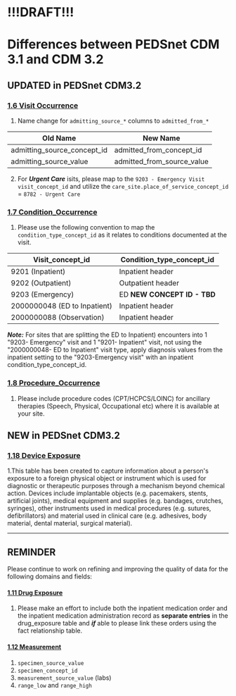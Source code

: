
# !!!DRAFT!!!

# Differences between PEDSnet CDM 3.1 and CDM 3.2

## UPDATED in PEDSnet CDM3.2

### [1.6 Visit Occurrence](Pedsnet_CDM_ETL_Conventions.md#16-visit_occurrence)
1. Name change for `admitting_source_*` columns to `admitted_from_*`

Old Name | New Name
---|---
admitting_source_concept_id|admitted_from_concept_id
admitting_source_value|admitted_from_source_value

2. For ***Urgent Care*** isits, please map to the `9203 - Emergency Visit` `visit_concept_id` and utilize the `care_site.place_of_service_concept_id` = `8782 - Urgent Care`

### [1.7 Condition_Occurrence](Pedsnet_CDM_ETL_Conventions.md#16-visit_occurrence)
1. Please use the following convention to map the `condition_type_concept_id` as it relates to conditions documented at the visit.

Visit_concept_id | Condition_type_concept_id
--- | ---
9201 (Inpatient)| Inpatient header 
9202 (Outpatient) | Outpatient header 
9203 (Emergency)| ED **NEW CONCEPT ID - TBD** 
2000000048 (ED to Inpatient)| Inpatient header 
2000000088 (Observation)| Inpatient header 

***Note:*** For sites that are splitting the ED to Inpatient) encounters into 1 "9203- Emergency" visit and 1 "9201- Inpatient" visit, not using the "2000000048- ED to Inpatient" visit type, apply diagnosis values from the inpatient setting to the "9203-Emergency visit" with an inpatient condition_type_concept_id. 

### [1.8 Procedure_Occurrence](Pedsnet_CDM_ETL_Conventions.md#18-procedure_occurrence)
1. Please include procedure codes (CPT/HCPCS/LOINC) for ancillary therapies (Speech, Physical, Occupational etc) where it is available at your site.

## NEW in PEDSnet CDM3.2
### [1.18 Device Exposure](Pedsnet_CDM_ETL_Conventions.md#118-device_exposure)
1.This table has been created to capture information about a person's exposure to a foreign physical object or instrument which is used for diagnostic or therapeutic purposes through a mechanism beyond chemical action. Devices include implantable objects (e.g. pacemakers, stents, artificial joints), medical equipment and supplies (e.g. bandages, crutches, syringes), other instruments used in medical procedures (e.g. sutures, defibrillators) and material used in clinical care (e.g. adhesives, body material, dental material, surgical material).

***

## REMINDER

Please continue to work on refining and improving the quality of data for the following domains and fields:

#### [1.11 Drug Exposure](Pedsnet_CDM_ETL_Conventions.md#111-drug-exposure-1)
1. Please make an effort to include both the inpatient medication order and the inpatient medication administration record as **separate entries** in the drug_exposure table and ***if*** able to please link these orders using the fact relationship table.

#### [1.12 Measurement](Pedsnet_CDM_ETL_Conventions.md#112-measurement-1)
1. `specimen_source_value`
2. `specimen_concept_id`
3. `measurement_source_value` (labs)
4. `range_low` and `range_high` 

